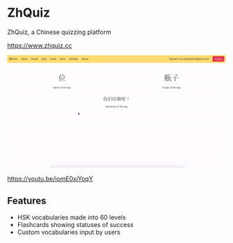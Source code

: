 # ZhQuiz

ZhQuiz, a Chinese quizzing platform

<https://www.zhquiz.cc>

![Preview GIF](/assets/preview.gif)

<https://youtu.be/iomE0xiYoqY>

## Features

- HSK vocabularies made into 60 levels
- Flashcards showing statuses of success
- Custom vocabularies input by users
